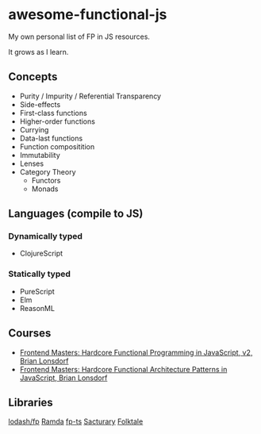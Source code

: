 # awesome-functional-js

My own personal list of FP in JS resources.

It grows as I learn.

## Concepts

- Purity / Impurity / Referential Transparency
- Side-effects
- First-class functions
- Higher-order functions
- Currying
- Data-last functions
- Function compositition
- Immutability
- Lenses
- Category Theory
  * Functors
  * Monads

## Languages (compile to JS)

### Dynamically typed
- ClojureScript

### Statically typed
- PureScript
- Elm
- ReasonML

## Courses

- [Frontend Masters: Hardcore Functional Programming in JavaScript, v2, Brian Lonsdorf](https://frontendmasters.com/courses/hardcore-js-v2/)
- [Frontend Masters: Hardcore Functional Architecture Patterns in JavaScript, Brian Lonsdorf](https://frontendmasters.com/courses/hardcore-js-patterns/)

## Libraries

[lodash/fp](https://github.com/lodash/lodash/wiki/FP-Guide)
[Ramda](https://ramdajs.com/)
[fp-ts](https://gcanti.github.io/fp-ts/)
[Sacturary](https://sanctuary.js.org/)
[Folktale](https://folktale.origamitower.com/)
